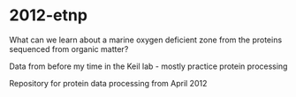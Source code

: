 # 2012-etnp

What can we learn about a marine oxygen deficient zone from the proteins sequenced from organic matter?

Data from before my time in the Keil lab - mostly practice protein processing

Repository for protein data processing from April 2012
